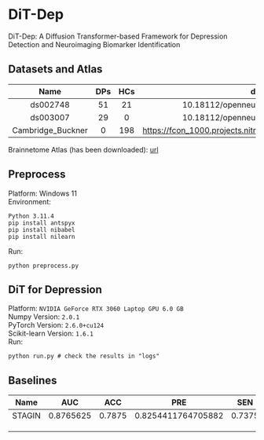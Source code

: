 # DiT-Dep
DiT-Dep: A Diffusion Transformer-based Framework for Depression Detection and Neuroimaging Biomarker Identification

## Datasets and Atlas
| Name | DPs | HCs | doi |
| :-:  | :-: | :-: | :-: |
|ds002748|51|21|10.18112/openneuro.ds002748.v1.0.5|
|ds003007|29|0|10.18112/openneuro.ds003007.v1.0.1|
|Cambridge_Buckner|0|198|https://fcon_1000.projects.nitrc.org/fcpClassic/FcpTable.html|

Brainnetome Atlas (has been downloaded): [url](https://atlas.brainnetome.org/download.html)

## Preprocess
Platform: Windows 11 <br>
Environment: 
``` shell
Python 3.11.4
pip install antspyx
pip install nibabel
pip install nilearn
```
Run: 
``` shell
python preprocess.py
```

## DiT for Depression
Platform: `NVIDIA GeForce RTX 3060 Laptop GPU 6.0 GB` <br>
Numpy Version: `2.0.1` <br>
PyTorch Version: `2.6.0+cu124` <br>
Scikit-learn Version: `1.6.1` <br>
Run: 
``` shell
python run.py # check the results in "logs"
```

## Baselines
|Name|AUC|ACC|PRE|SEN|F1S|DOI|Code|
|:-: |:-:|:-:|:-:|:-:|:-:|:-:|:-: |
|STAGIN|0.8765625|0.7875|0.8254411764705882|0.7375|0.7724630254802669|10.5555/3540261.3540591|https://github.com/egyptdj/stagin|
|||||||||
|||||||||
|||||||||
